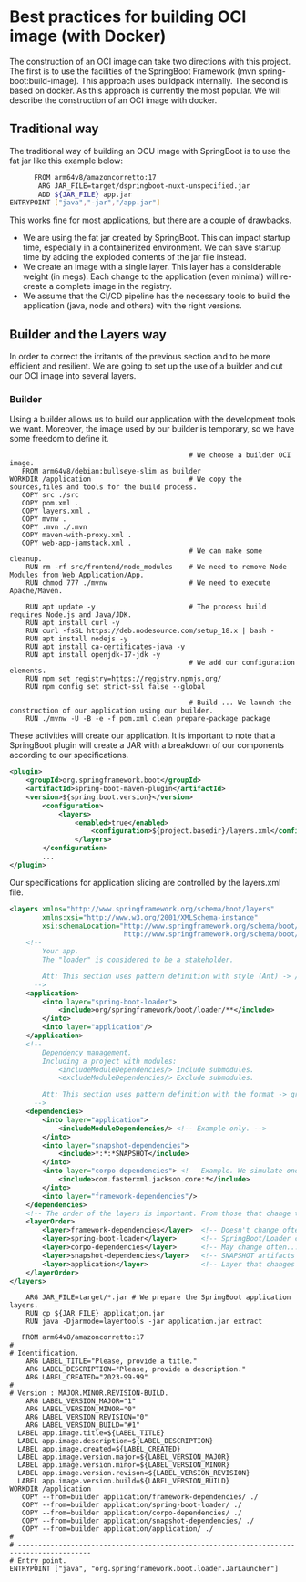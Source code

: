 # Best practices for building OCI image (with Docker)

The construction of an OCI image can take two directions with this project. The first is to use the facilities of the SpringBoot Framework (mvn spring-boot:build-image). This approach uses buildpack internally. The second is based on docker. As this approach is currently the most popular. We will describe the construction of an OCI image with docker.

## Traditional way

The traditional way of building an OCU image with SpringBoot is to use the fat jar like this example below:

```bash
      FROM arm64v8/amazoncorretto:17
       ARG JAR_FILE=target/dspringboot-nuxt-unspecified.jar
       ADD ${JAR_FILE} app.jar
ENTRYPOINT ["java","-jar","/app.jar"]
```

This works fine for most applications, but there are a couple of drawbacks.

* We are using the fat jar created by SpringBoot. This can impact startup time, especially in a containerized environment. We can save startup time by adding the exploded contents of the jar file instead.
* We create an image with a single layer. This layer has a considerable weight (in megs). Each change to the application (even minimal) will re-create a complete image in the registry.
* We assume that the CI/CD pipeline has the necessary tools to build the application (java, node and others) with the right versions.

## Builder and the Layers way

In order to correct the irritants of the previous section and to be more efficient and resilient. We are going to set up the use of a builder and cut our OCI image into several layers.

### Builder

Using a builder allows us to build our application with the development tools we want. Moreover, the image used by our builder is temporary, so we have some freedom to define it.

```docker
                                            # We choose a builder OCI image.
   FROM arm64v8/debian:bullseye-slim as builder
WORKDIR /application                        # We copy the sources,files and tools for the build process.
   COPY src ./src   
   COPY pom.xml .
   COPY layers.xml .
   COPY mvnw .
   COPY .mvn ./.mvn
   COPY maven-with-proxy.xml .
   COPY web-app-jamstack.xml .
                                            # We can make some cleanup.
    RUN rm -rf src/frontend/node_modules    # We need to remove Node Modules from Web Application/App.
    RUN chmod 777 ./mvnw                    # We need to execute Apache/Maven.

    RUN apt update -y                       # The process build requires Node.js and Java/JDK.
    RUN apt install curl -y
    RUN curl -fsSL https://deb.nodesource.com/setup_18.x | bash -
    RUN apt install nodejs -y
    RUN apt install ca-certificates-java -y
    RUN apt install openjdk-17-jdk -y
                                            # We add our configuration elements.
    RUN npm set registry=https://registry.npmjs.org/
    RUN npm config set strict-ssl false --global

                                            # Build ... We launch the construction of our application using our builder.
    RUN ./mvnw -U -B -e -f pom.xml clean prepare-package package
```

These activities will create our application. It is important to note that a SpringBoot plugin will create a JAR with a breakdown of our components according to our specifications.

```xml
<plugin>
    <groupId>org.springframework.boot</groupId>
    <artifactId>spring-boot-maven-plugin</artifactId>
    <version>${spring.boot.version}</version>
        <configuration>
            <layers>
                <enabled>true</enabled>
                    <configuration>${project.basedir}/layers.xml</configuration>
                </layers>
        </configuration>
        ...
</plugin>
```

Our specifications for application slicing are controlled by the layers.xml file.

```xml
<layers xmlns="http://www.springframework.org/schema/boot/layers"
        xmlns:xsi="http://www.w3.org/2001/XMLSchema-instance"
        xsi:schemaLocation="http://www.springframework.org/schema/boot/layers
                            http://www.springframework.org/schema/boot/layers/layers-2.7.xsd">
    <!--
        Your app.
        The "loader" is considered to be a stakeholder.

        Att: This section uses pattern definition with style (Ant) -> /package/sub-package/**. We manipulate classes.
      -->
    <application>
        <into layer="spring-boot-loader">
            <include>org/springframework/boot/loader/**</include>
        </into>
        <into layer="application"/>
    </application>
    <!--
        Dependency management.
        Including a project with modules:
            <includeModuleDependencies/> Include submodules.
            <excludeModuleDependencies/> Exclude submodules.

        Att: This section uses pattern definition with the format -> group:artifact[:version]. We handle jars.
      -->
    <dependencies>
        <into layer="application">
            <includeModuleDependencies/> <!-- Example only. -->
        </into>
        <into layer="snapshot-dependencies">
            <include>*:*:*SNAPSHOT</include>
        </into>
        <into layer="corpo-dependencies"> <!-- Example. We simulate one or more JARS/Corporate Libraries. -->
            <include>com.fasterxml.jackson.core:*</include>
        </into>
        <into layer="framework-dependencies"/>
    </dependencies>
    <!-- The order of the layers is important. From those that change the least to the most often. -->
    <layerOrder>
        <layer>framework-dependencies</layer>  <!-- Doesn't change often. SpringFramework, libraries and others. -->
        <layer>spring-boot-loader</layer>      <!-- SpringBoot/Loader changes more often than SpringFramework.   -->
        <layer>corpo-dependencies</layer>      <!-- May change often... But less than app/system.                -->
        <layer>snapshot-dependencies</layer>   <!-- SNAPSHOT artifacts change more often than the rest.          -->
        <layer>application</layer>             <!-- Layer that changes most often normally. It's your app.       -->
    </layerOrder>
</layers>
```

```docker
    ARG JAR_FILE=target/*.jar # We prepare the SpringBoot application layers.
    RUN cp ${JAR_FILE} application.jar
    RUN java -Djarmode=layertools -jar application.jar extract
```

```docker
   FROM arm64v8/amazoncorretto:17
#
# Identification.
    ARG LABEL_TITLE="Please, provide a title."
    ARG LABEL_DESCRIPTION="Please, provide a description."
    ARG LABEL_CREATED="2023-99-99"
#
# Version : MAJOR.MINOR.REVISION-BUILD.
    ARG LABEL_VERSION_MAJOR="1"
    ARG LABEL_VERSION_MINOR="0"
    ARG LABEL_VERSION_REVISION="0"
    ARG LABEL_VERSION_BUILD="#1"
  LABEL app.image.title=${LABEL_TITLE}
  LABEL app.image.description=${LABEL_DESCRIPTION}
  LABEL app.image.created=${LABEL_CREATED}
  LABEL app.image.version.major=${LABEL_VERSION_MAJOR}
  LABEL app.image.version.minor=${LABEL_VERSION_MINOR}
  LABEL app.image.version.revison=${LABEL_VERSION_REVISION}
  LABEL app.image.version.build=${LABEL_VERSION_BUILD}
WORKDIR /application
   COPY --from=builder application/framework-dependencies/ ./
   COPY --from=builder application/spring-boot-loader/ ./
   COPY --from=builder application/corpo-dependencies/ ./
   COPY --from=builder application/snapshot-dependencies/ ./
   COPY --from=builder application/application/ ./
#
# ----------------------------------------------------------------------------------------
# Entry point.
ENTRYPOINT ["java", "org.springframework.boot.loader.JarLauncher"]
```
